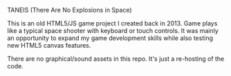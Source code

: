 TANEIS (There Are No Explosions in Space)

This is an old HTML5/JS game project I created back in 2013. Game plays like a typical space shooter with keyboard or touch controls.
It was mainly an opportunity to expand my game development skills while also testing new HTML5 canvas features.

There are no graphical/sound assets in this repo. It's just a re-hosting of the code.
